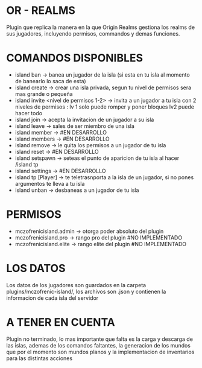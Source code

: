 # OR - REALMS
Plugin que replica la manera en la que Origin Realms gestiona los realms de sus jugadores, incluyendo permisos, commandos y demas funciones.
# COMANDOS DISPONIBLES
- island ban <Player> -> banea un jugador de la isla (si esta en tu isla al momento de banearlo lo saca de esta)
- island create -> crear una isla privada, segun tu nivel de permisos sera mas grande o pequeña
- island invite <Player> <nivel de permisos 1-2> -> invita a un jugador a tu isla con 2 niveles de permisos : lv 1 solo puede romper y poner bloques lv2 puede hacer todo
- island join <Player> -> acepta la invitacion de un jugador a su isla
- island leave -> sales de ser miembro de una isla
- island member -> #EN DESARROLLO
- island members -> #EN DESARROLLO
- island remove <Player> -> le quita los permisos a un jugador de tu isla
- island reset -> #EN DESARROLLO
- island setspawn -> seteas el punto de aparicion de tu isla al hacer  /island tp 
- island settings -> #EN DESARROLLO
- island tp [Player] -> te teletrasnporta a la isla de un jugador, si no pones argumentos te lleva a tu isla
- island unban <Player> -> desbaneas a un jugador de tu isla

# PERMISOS
- mczofrenicisland.admin -> otorga poder absoluto del plugin
- mczofrenicisland.pro -> rango pro del plugin #NO IMPLEMENTADO
- mczofrenicisland.elite -> rango elite del plugin #NO IMPLEMENTADO

# LOS DATOS
Los datos de los jugadores son guardados en la carpeta plugins/mczofrenic-island/, los archivos son .json y contienen la informacion de cada isla del servidor

# A TENER EN CUENTA
Plugin no terminado, lo mas importante que falta es la carga y descarga de las islas, ademas de los comandos faltantes, la generacion de los mundos que por el momento son mundos planos y la implementacion de inventarios para las distintas acciones
